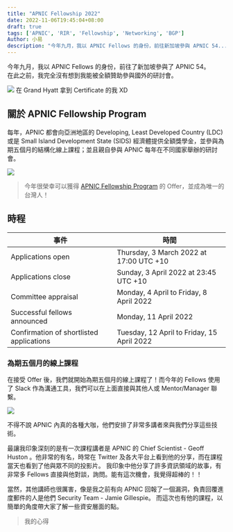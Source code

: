 ```yaml
---
title: "APNIC Fellowship 2022"
date: 2022-11-06T19:45:04+08:00
draft: true
tags: ['APNIC', 'RIR', 'Fellowship', 'Networking', 'BGP']
Author: 小易
description: "今年九月，我以 APNIC Fellows 的身份，前往新加坡參與 APNIC 54..."
---
```


今年九月，我以 APNIC Fellows 的身份，前往了新加坡參與了 APNIC 54。  
在此之前，我完全沒有想到我能被全額贊助參與國外的研討會。

![](https://i.imgur.com/YIHiJKP.png)
在 Grand Hyatt 拿到 Certificate 的我 XD

## 關於 APNIC Fellowship Program

每年，APNIC 都會向亞洲地區的 Developing, Least Developed Country (LDC) 或是 Small Island Development State (SIDS) 經濟體提供全額獎學金，並參與為期五個月的結構化線上課程；並且親自參與 APNIC 每年在不同國家舉辦的研討會。

![](https://i.imgur.com/V2Vl43x.png)
> 今年很榮幸可以獲得 [APNIC Fellowship Program](https://www.apnic.net/community/fellowship/) 的 Offer，並成為唯一的台灣人！

## 時程

|事件|時間|
|  ----  | ----  |
|Applications open                          |Thursday, 3 March 2022 at 17:00 UTC +10|
|Applications close                         |Sunday, 3 April 2022 at 23:45 UTC +10|
|Committee appraisal                        |Monday, 4 April to Friday, 8 April 2022|
|Successful fellows announced               |Monday, 11 April 2022|
|Confirmation of shortlisted applications   |Tuesday, 12 April to Friday, 15 April 2022|

### 為期五個月的線上課程

在接受 Offer 後，我們就開始為期五個月的線上課程了！而今年的 Fellows 使用了 Slack 作為溝通工具，我們可以在上面直接與其他人或 Mentor/Manager 聯繫。

![](https://i.imgur.com/J1maMfG.png)

不得不說 APNIC 內真的各種大咖，他們安排了非常多講者來與我們分享這些技術。

最讓我印象深刻的是有一次課程講者是 APNIC 的 Chief Scientist - Geoff Huston 。他非常的有名，時常在 Twitter 及各大平台上看到他的分享，而在課程當天也看到了他與眾不同的投影片。
我印象中他分享了許多資訊領域的故事，有非常多 Fellows 直接與他對談，詢問。能有這次機會，我覺得超棒的！！

當然，其他講師也很厲害，像是我之前有向 APNIC 回報了一個漏洞，負責回覆進度郵件的人是他們 Security Team - Jamie Gillespie。
而這次也有他的課程，以簡單的角度帶大家了解一些資安層面的點。



> 我的心得